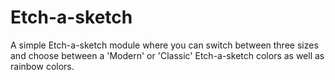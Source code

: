 # Etch-a-sketch

A simple Etch-a-sketch module where you can switch between three sizes and choose between a 'Modern' or 'Classic' Etch-a-sketch colors as well as rainbow colors. 